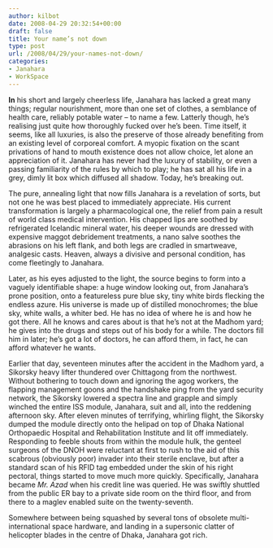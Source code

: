 ```yaml
---
author: kilbot
date: 2008-04-29 20:32:54+00:00
draft: false
title: Your name’s not down
type: post
url: /2008/04/29/your-names-not-down/
categories:
- Janahara
- WorkSpace
---
```


**In** his short and largely cheerless life, Janahara has lacked a great many things; regular nourishment, more than one set of clothes, a semblance of health care, reliably potable water – to name a few. Latterly though, he’s realising just quite how thoroughly fucked over he’s been. Time itself, it seems, like all luxuries, is also the preserve of those already benefiting from an existing level of corporeal comfort. A myopic fixation on the scant privations of hand to mouth existence does not allow choice, let alone an appreciation of it. Janahara has never had the luxury of stability, or even a passing familiarity of the rules by which to play; he has sat all his life in a grey, dimly lit box which diffused all shadow. Today, he’s breaking out. 

The pure, annealing light that now fills Janahara is a revelation of sorts, but not one he was best placed to immediately appreciate. His current transformation is largely a pharmacological one, the relief from pain a result of world class medical intervention. His chapped lips are soothed by refrigerated Icelandic mineral water, his deeper wounds are dressed with expensive maggot debridement treatments, a nano salve soothes the abrasions on his left flank, and both legs are cradled in smartweave, analgesic casts. Heaven, always a divisive and personal condition, has come fleetingly to Janahara. 

Later, as his eyes adjusted to the light, the source begins to form into a vaguely identifiable shape: a huge window looking out, from Janahara’s prone position, onto a featureless pure blue sky, tiny white birds flecking the endless azure. His universe is made up of distilled monochromes; the blue sky, white walls, a whiter bed. He has no idea of where he is and how he got there. All he knows and cares about is that he’s not at the Madhom yard; he gives into the drugs and steps out of his body for a while. The doctors fill him in later; he’s got a lot of doctors, he can afford them, in fact, he can afford whatever he wants.  

Earlier that day, seventeen minutes after the accident in the Madhom yard, a Sikorsky heavy lifter thundered over Chittagong from the northwest. Without bothering to touch down and ignoring the agog workers, the flapping management goons and the handshake ping from the yard security network, the Sikorsky lowered a spectra line and grapple and simply winched the entire ISS module, Janahara, suit and all, into the reddening afternoon sky. After eleven minutes of terrifying, whirling flight, the Sikorsky dumped the module directly onto the helipad on top of Dhaka National Orthopaedic Hospital and Rehabilitation Institute and lit off immediately. Responding to feeble shouts from within the module hulk, the genteel surgeons of the DNOH were reluctant at first to rush to the aid of this scabrous (obviously poor) invader into their sterile enclave, but after a standard scan of his RFID tag embedded under the skin of his right pectoral, things started to move much more quickly. Specifically, Janahara became _Mr. Azad_ when his credit line was queried. He was swiftly shuttled from the public ER bay to a private side room on the third floor, and from there to a maglev enabled suite on the twenty-seventh.  

Somewhere between being squashed by several tons of obsolete multi-international space hardware, and landing in a supersonic clatter of helicopter blades in the centre of Dhaka, Janahara got rich.

